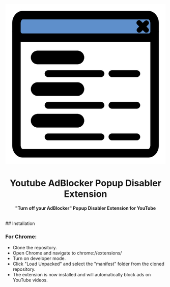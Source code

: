 <p align="center">
  <img src="icon.png">
</p>
<h1 align="center"> Youtube AdBlocker Popup Disabler Extension </h1>
<p align="center">
  <b >"Turn off your AdBlocker" Popup Disabler Extension for YouTube</b>
</p>

<br>
## Installation

### For Chrome:

-   Clone the repository.
-   Open Chrome and navigate to chrome://extensions/
-   Turn on developer mode.
-   Click "Load Unpacked" and select the "manifest" folder from the cloned repository.
-   The extension is now installed and will automatically block ads on YouTube videos.
